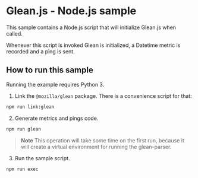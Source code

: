 # Glean.js - Node.js sample

This sample contains a Node.js script that will initialize Glean.js when called.

Whenever this script is invoked Glean is initialized,
a Datetime metric is recorded and a ping is sent.

## How to run this sample

Running the example requires Python 3.

1. Link the `@mozilla/glean` package. There is a convenience script for that:

```bash
npm run link:glean
```

2. Generate metrics and pings code.

```bash
npm run glean
```

> **Note** This operation will take some time on the first run, because it will create a virtual environment for running the glean-parser.

3. Run the sample script.

```bash
npm run exec
```
